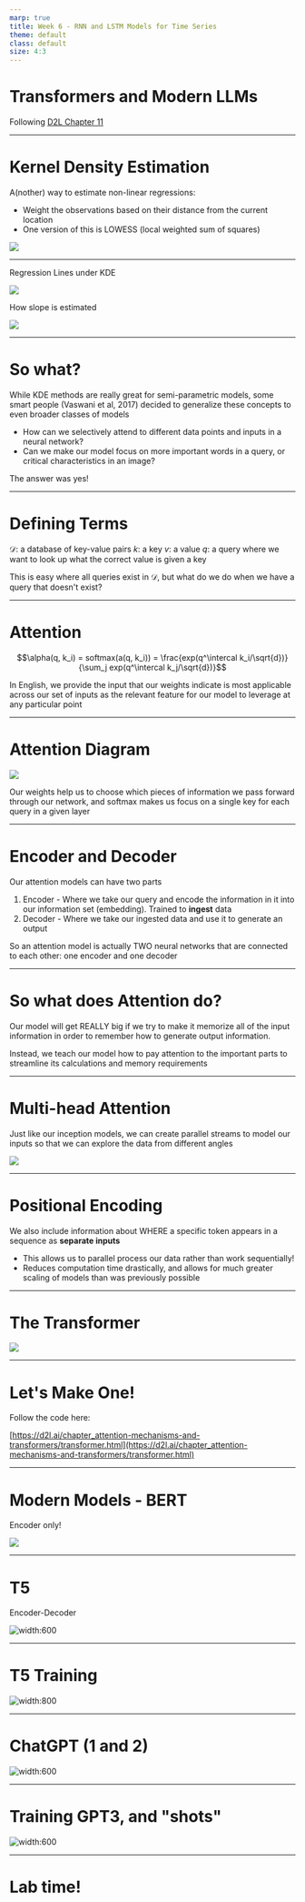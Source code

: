 ```yaml
---
marp: true
title: Week 6 - RNN and LSTM Models for Time Series
theme: default
class: default
size: 4:3
---
```


# Transformers and Modern LLMs

Following [D2L Chapter 11](https://d2l.ai/chapter_attention-mechanisms-and-transformers/index.html)

---

# Kernel Density Estimation

A(nother) way to estimate non-linear regressions:
- Weight the observations based on their distance from the current location
- One version of this is LOWESS (local weighted sum of squares)

![](https://d2l.ai/_images/output_attention-pooling_d5e6b2_18_0.svg)

---

Regression Lines under KDE

![](https://d2l.ai/_images/output_attention-pooling_d5e6b2_63_0.svg)

How slope is estimated

![](https://d2l.ai/_images/output_attention-pooling_d5e6b2_78_0.svg)

---

# So what?

While KDE methods are really great for semi-parametric models, some smart people (Vaswani et al, 2017) decided to generalize these concepts to even broader classes of models
- How can we selectively attend to different data points and inputs in a neural network?
- Can we make our model focus on more important words in a query, or critical characteristics in an image?

The answer was yes!

---

# Defining Terms

$\mathcal{D}$: a database of key-value pairs
$k$: a key
$v$: a value
$q$: a query where we want to look up what the correct value is given a key

This is easy where all queries exist in $\mathcal{D}$, but what do we do when we have a query that doesn't exist?

---

# Attention

$$\alpha(q, k_i) = softmax(a(q, k_i)) = \frac{exp(q^\intercal k_i/\sqrt{d})}{\sum_j exp(q^\intercal k_j/\sqrt{d})}$$

In English, we provide the input that our weights indicate is most applicable across our set of inputs as the relevant feature for our model to leverage at any particular point

---

# Attention Diagram

![](https://d2l.ai/_images/attention-output.svg)

Our weights help us to choose which pieces of information we pass forward through our network, and softmax makes us focus on a single key for each query in a given layer

---

# Encoder and Decoder

Our attention models can have two parts

1) Encoder - Where we take our query and encode the information in it into our information set (embedding). Trained to **ingest** data
2) Decoder - Where we take our ingested data and use it to generate an output

So an attention model is actually TWO neural networks that are connected to each other: one encoder and one decoder

---

# So what does Attention do?

Our model will get REALLY big if we try to make it memorize all of the input information in order to remember how to generate output information.

Instead, we teach our model how to pay attention to the important parts to streamline its calculations and memory requirements

---

# Multi-head Attention

Just like our inception models, we can create parallel streams to model our inputs so that we can explore the data from different angles

![](https://d2l.ai/_images/multi-head-attention.svg)

---

# Positional Encoding

We also include information about WHERE a specific token appears in a sequence as **separate inputs**

- This allows us to parallel process our data rather than work sequentially!
- Reduces computation time drastically, and allows for much greater scaling of models than was previously possible

---

# The Transformer

![](https://d2l.ai/_images/transformer.svg)

---

# Let's Make One!

Follow the code here:

[https://d2l.ai/chapter_attention-mechanisms-and-transformers/transformer.html](https://d2l.ai/chapter_attention-mechanisms-and-transformers/transformer.html)

---

# Modern Models - BERT

Encoder only!

![](https://d2l.ai/_images/bert-encoder-only.svg)

---

# T5

Encoder-Decoder

![width:600](https://d2l.ai/_images/t5-encoder-decoder.svg)

---

# T5 Training

![width:800](https://d2l.ai/_images/t5-finetune-summarization.svg)

---

# ChatGPT (1 and 2)

![width:600](https://d2l.ai/_images/gpt-decoder-only.svg)

---

# Training GPT3, and "shots"

![width:600](https://d2l.ai/_images/gpt-3-xshot.svg)


---

# Lab time!